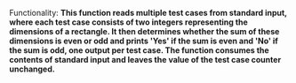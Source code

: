 Functionality: **This function reads multiple test cases from standard input, where each test case consists of two integers representing the dimensions of a rectangle. It then determines whether the sum of these dimensions is even or odd and prints 'Yes' if the sum is even and 'No' if the sum is odd, one output per test case. The function consumes the contents of standard input and leaves the value of the test case counter unchanged.**